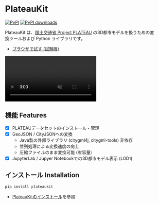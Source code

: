 # PlateauKit

[![PyPI](https://img.shields.io/pypi/v/plateaukit.svg)](https://pypi.org/project/plateaukit/)
[![PyPI downloads](https://img.shields.io/pypi/dm/plateaukit.svg)](https://pypistats.org/packages/plateaukit)

PlateauKit は、<a href="https://www.mlit.go.jp/plateau/" target="_blank">国土交通省 Project PLATEAU</a> の3D都市モデルを扱うための変換ツールおよび Python ライブラリです。

- [ブラウザで試す (試験版)](/plateaukit/jupyterlite/notebooks/?path=demo.ipynb)

<!-- <figure markdown="span">
  ![landing image](./assets/landing.png){ width="320" }
</figure> -->

<div><video controls src="assets/sample2-web.mp4" muted="false"></video></div>

## 機能 Features

- [x] PLATEAUデータセットのインストール・管理
- [x] GeoJSON / CityJSONへの変換
    - Java製の外部ライブラリ (citygml4j, citygml-tools) 非依存
    - 並列処理による変換速度の向上
    - 圧縮ファイルのまま変換可能 (省容量)
- [x] JupyterLab / Jupyer Notebookでの3D都市モデル表示 (LOD1)

## インストール Installation

```bash
pip install plateaukit
```

- [PlateauKitのインストール](install.md)を参照

<div style="margin-bottom:10rem"></div>
